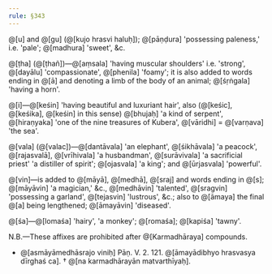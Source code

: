 ```yaml
---
rule: §343
---
```


@[u] and @[gu] (@[kujo hrasvi haluḥ]); @[pāṇḍura] 'possessing paleness,' i.e. 'pale'; @[madhura] 'sweet', &c.

@[ṭha] (@[ṭhañ])—@[aṃsala] 'having muscular shoulders' i.e. 'strong', @[dayālu] 'compassionate', @[phenila] 'foamy'; it is also added to words ending in @[ā] and denoting a limb of the body of an animal; @[śṛṅgala] 'having a horn'.

@[i]—@[keśin] 'having beautiful and luxuriant hair', also (@[keśic], @[keśika], @[keśin] in this sense) @[bhujaḥ] 'a kind of serpent', @[hiraṇyaka] 'one of the nine treasures of Kubera', @[vāridhi] = @[varṇava] 'the sea'.

@[vala] (@[valac])—@[dantāvala] 'an elephant', @[śikhāvala] 'a peacock', @[rajasvalā], @[vrīhivala] 'a husbandman', @[surāvivala] 'a sacrificial priest' 'a distiller of spirit'; @[ojasvala] 'a king'; and @[ūrjasvala] 'powerful'.

@[vin]—is added to @[māyā], @[medhā], @[sraj] and words ending in @[s]; @[māyāvin] 'a magician,' &c., @[medhāvin] 'talented', @[sragvin] 'possessing a garland', @[tejasvin] 'lustrous', &c.; also to @[āmaya] the final @[a] being lengthened; @[āmayāvin] 'diseased'.

@[śa]—@[lomaśa] 'hairy', 'a monkey'; @[romaśa]; @[kapiśa] 'tawny'.

N.B.—These affixes are prohibited after @[Karmadhāraya] compounds.

- @[asmāyāmedhāsrajo viniḥ] Pāṇ. V. 2. 121. @[āmayādibhyo hrasvasya dīrghaś ca].
  † @[na karmadhārayān matvarthīyaḥ].